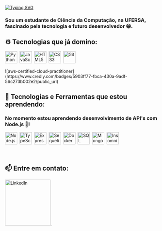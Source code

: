 [![Typing SVG](https://readme-typing-svg.herokuapp.com?font=Fira+Code&pause=1000&width=435&lines=Ol%C3%A1!+Me+chamo+Robert.+%F0%9F%91%8B;Bem+vindo+ao+meu+GitHub!+%F0%9F%98%81)](https://git.io/typing-svg)

### Sou um estudante de Ciência da Computação, na UFERSA, fascinado pela tecnologia e futuro desenvolvedor 😁.

## ⚙️ Tecnologias que já domino:

<p align="left">
  <img src="https://cdn.jsdelivr.net/gh/devicons/devicon/icons/python/python-original.svg" title="Python" alt="Python" width="40" height="40"/>&nbsp;
  <img src="https://cdn.jsdelivr.net/gh/devicons/devicon/icons/javascript/javascript-original.svg" title="JavaScript" alt="JavaScript" width="40" height="40"/>&nbsp;
  <img src="https://cdn.jsdelivr.net/gh/devicons/devicon/icons/html5/html5-original.svg" title="HTML5" alt="HTML5" width="40" height="40"/>&nbsp;
  <img src="https://cdn.jsdelivr.net/gh/devicons/devicon/icons/css3/css3-original.svg" title="CSS3" alt="CSS3" width="40" height="40"/>&nbsp;
  <img src="https://cdn.jsdelivr.net/gh/devicons/devicon/icons/git/git-original.svg" title="Git" alt="Git" width="40" height="40"/>&nbsp;
</p>
![aws-certified-cloud-practitioner](https://www.credly.com/badges/5903ff77-fbca-430a-9adf-56c273b002e2/public_url)

## 🌱 Tecnologias e Ferramentas que estou aprendendo:

### No momento estou aprendendo desenvolvimento de API's com Node.js 🚀!

<p align="left">
  <img src="https://cdn.jsdelivr.net/gh/devicons/devicon/icons/nodejs/nodejs-original.svg" title="Node.js" alt="Node.js" width="40" height="40"/>&nbsp;
  <img src="https://cdn.jsdelivr.net/gh/devicons/devicon/icons/typescript/typescript-original.svg" title="TypeScript" alt="TypeScript" width="40" height="40"/>&nbsp;
  <img src="https://cdn.jsdelivr.net/gh/devicons/devicon/icons/express/express-original.svg" title="Express.js" alt="Express.js" width="40" height="40"/>&nbsp;
  <img src="https://cdn.jsdelivr.net/gh/devicons/devicon/icons/sequelize/sequelize-original.svg" title="Sequelize" alt="Sequelize" width="40" height="40"/>&nbsp;
  <img src="https://cdn.jsdelivr.net/gh/devicons/devicon/icons/docker/docker-original.svg" title="Docker" alt="Docker" width="40" height="40"/>&nbsp;
  <img src="https://cdn.jsdelivr.net/gh/devicons/devicon/icons/postgresql/postgresql-original.svg" title="SQL" alt="SQL" width="40" height="40"/>&nbsp;
  <img src="https://cdn.jsdelivr.net/gh/devicons/devicon/icons/mongodb/mongodb-original.svg" title="MongoDB" alt="MongoDB" width="40" height="40"/>&nbsp;
  <img src="https://cdn.jsdelivr.net/gh/devicons/devicon/icons/insomnia/insomnia-original.svg" title="Insomnia" alt="Insomnia" width="40" height="40"/>&nbsp;
</p>

<br>

## 📫 Entre em contato:

<p align="left">
  <a href="https://www.linkedin.com/in/robert-luann-313971319" target="_blank">
    <img src="https://img.shields.io/badge/LinkedIn-0A66C2?style=for-the-badge&logo=linkedin&logoColor=white" alt="LinkedIn" width="150"/>&nbsp;
</p>
